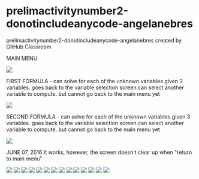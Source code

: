 # prelimactivitynumber2-donotincludeanycode-angelanebres
prelimactivitynumber2-donotincludeanycode-angelanebres created by GitHub Classroom

MAIN MENU

![](s3.PNG)

FIRST FORMULA - can solve for each of the unknown variables given 3 variables. goes back to the variable selection screen.can select 
another variable to compute. but cannot go back to the main menu yet

![](s1.PNG)

SECOND FORMULA - can solve for each of the unknown variables given 3 variables. goes back to the variable selection screen.can select 
another variable to compute. but cannot go back to the main menu yet

![](s2.PNG)


JUNE 07, 2016
  It works, however, the screen doesn't clear up when "return to main menu"
  
![](1.PNG)
![](a.PNG)
![](b.PNG)
![](c.PNG)
![](d.PNG)
![](e.PNG)
![](f.PNG)
![](g.PNG)
![](h.PNG)
![](i.PNG)
![](j.PNG)
![](k.PNG)
![](l.PNG)
![](m.PNG)
